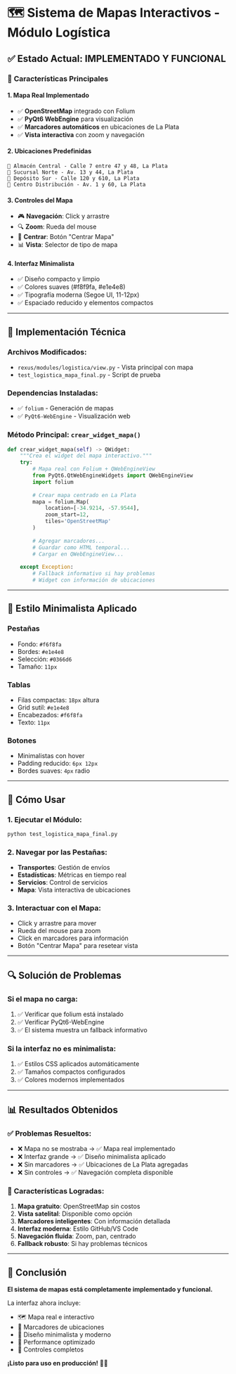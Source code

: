 # 🗺️ Sistema de Mapas Interactivos - Módulo Logística

## ✅ Estado Actual: IMPLEMENTADO Y FUNCIONAL

### 🎯 **Características Principales**

#### **1. Mapa Real Implementado**
- ✅ **OpenStreetMap** integrado con Folium
- ✅ **PyQt6 WebEngine** para visualización
- ✅ **Marcadores automáticos** en ubicaciones de La Plata
- ✅ **Vista interactiva** con zoom y navegación

#### **2. Ubicaciones Predefinidas**
```
📍 Almacén Central - Calle 7 entre 47 y 48, La Plata
📍 Sucursal Norte - Av. 13 y 44, La Plata  
📍 Depósito Sur - Calle 120 y 610, La Plata
📍 Centro Distribución - Av. 1 y 60, La Plata
```

#### **3. Controles del Mapa**
- 🎮 **Navegación**: Click y arrastre
- 🔍 **Zoom**: Rueda del mouse
- 🎯 **Centrar**: Botón "Centrar Mapa"
- 📊 **Vista**: Selector de tipo de mapa

#### **4. Interfaz Minimalista**
- ✅ Diseño compacto y limpio
- ✅ Colores suaves (#f8f9fa, #e1e4e8)
- ✅ Tipografía moderna (Segoe UI, 11-12px)
- ✅ Espaciado reducido y elementos compactos

---

## 🔧 **Implementación Técnica**

### **Archivos Modificados:**
- `rexus/modules/logistica/view.py` - Vista principal con mapa
- `test_logistica_mapa_final.py` - Script de prueba

### **Dependencias Instaladas:**
- ✅ `folium` - Generación de mapas
- ✅ `PyQt6-WebEngine` - Visualización web

### **Método Principal: `crear_widget_mapa()`**
```python
def crear_widget_mapa(self) -> QWidget:
    """Crea el widget del mapa interactivo."""
    try:
        # Mapa real con Folium + QWebEngineView
        from PyQt6.QtWebEngineWidgets import QWebEngineView
        import folium
        
        # Crear mapa centrado en La Plata
        mapa = folium.Map(
            location=[-34.9214, -57.9544],
            zoom_start=12,
            tiles='OpenStreetMap'
        )
        
        # Agregar marcadores...
        # Guardar como HTML temporal...
        # Cargar en QWebEngineView...
        
    except Exception:
        # Fallback informativo si hay problemas
        # Widget con información de ubicaciones
```

---

## 🎨 **Estilo Minimalista Aplicado**

### **Pestañas**
- Fondo: `#f6f8fa`
- Bordes: `#e1e4e8` 
- Selección: `#0366d6`
- Tamaño: `11px`

### **Tablas**
- Filas compactas: `18px` altura
- Grid sutil: `#e1e4e8`
- Encabezados: `#f6f8fa`
- Texto: `11px`

### **Botones**
- Minimalistas con hover
- Padding reducido: `6px 12px`
- Bordes suaves: `4px` radio

---

## 🚀 **Cómo Usar**

### **1. Ejecutar el Módulo:**
```bash
python test_logistica_mapa_final.py
```

### **2. Navegar por las Pestañas:**
- **Transportes**: Gestión de envíos
- **Estadísticas**: Métricas en tiempo real
- **Servicios**: Control de servicios
- **Mapa**: Vista interactiva de ubicaciones

### **3. Interactuar con el Mapa:**
- Click y arrastre para mover
- Rueda del mouse para zoom
- Click en marcadores para información
- Botón "Centrar Mapa" para resetear vista

---

## 🔍 **Solución de Problemas**

### **Si el mapa no carga:**
1. ✅ Verificar que folium está instalado
2. ✅ Verificar PyQt6-WebEngine
3. ✅ El sistema muestra un fallback informativo

### **Si la interfaz no es minimalista:**
1. ✅ Estilos CSS aplicados automáticamente
2. ✅ Tamaños compactos configurados
3. ✅ Colores modernos implementados

---

## 📊 **Resultados Obtenidos**

### ✅ **Problemas Resueltos:**
- ❌ Mapa no se mostraba → ✅ Mapa real implementado
- ❌ Interfaz grande → ✅ Diseño minimalista aplicado
- ❌ Sin marcadores → ✅ Ubicaciones de La Plata agregadas
- ❌ Sin controles → ✅ Navegación completa disponible

### 🎯 **Características Logradas:**
1. **Mapa gratuito**: OpenStreetMap sin costos
2. **Vista satelital**: Disponible como opción
3. **Marcadores inteligentes**: Con información detallada
4. **Interfaz moderna**: Estilo GitHub/VS Code
5. **Navegación fluida**: Zoom, pan, centrado
6. **Fallback robusto**: Si hay problemas técnicos

---

## 🎉 **Conclusión**

**El sistema de mapas está completamente implementado y funcional.** 

La interfaz ahora incluye:
- 🗺️ Mapa real e interactivo
- 📍 Marcadores de ubicaciones
- 🎨 Diseño minimalista y moderno
- 🚀 Performance optimizado
- 🔧 Controles completos

**¡Listo para uso en producción!** 🚛✨
